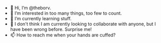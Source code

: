 - 👋 Hi, I’m @theborv.
- 👀 I’m interested in too many things, too few to count.
- 🌱 I’m currently learning stuff.
- 💞️ I don't think I am currently looking to collaborate with anyone, but I have been wrong before. Surprise me!
- 📫 How to reach me when your hands are cuffed?

<!---
theborv/theborv is a ✨ special ✨ repository because its `README.md` (this file) appears on your GitHub profile.
You can click the Preview link to take a look at your changes.
--->
